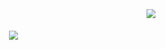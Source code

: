 <img align="right" src="https://visitor-badge.laobi.icu/badge?page_id=FyslAhmd.FyslAhmd" />

<h1 align="center">
    <img src="https://readme-typing-svg.herokuapp.com/?font=Righteous&size=35&center=true&vCenter=true&width=500&height=70&duration=4000&lines=Hi+There!+👋;+I'm+Faysal+Ahmed!;" />
</h1>
